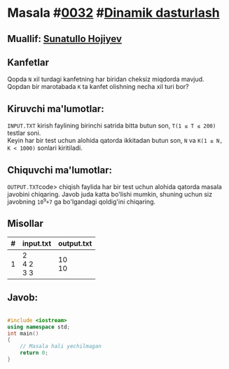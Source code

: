 <h1>Masala #<a href="https://robocontest.uz/tasks/0032">0032</a> #<a href="https://robocontest.uz/tasks?category=3">Dinamik dasturlash</a></h1>
<h2> Muallif: <a href="https://robocontest.uz/profile/sunnat">Sunatullo Hojiyev</a></h2>
<h2>Kanfetlar</h2>
<p>
    Qopda <code>N</code> xil turdagi kanfetning har biridan cheksiz miqdorda mavjud. Qopdan bir marotabada <code>K</code> ta kanfet olishning necha xil turi bor?</p>
<h2>Kiruvchi ma'lumotlar:</h2>
<p>
    <code>INPUT.TXT</code> kirish faylining birinchi satrida bitta butun son, <code>T(1 ≤ T ≤ 200)</code> testlar soni.<br>
    Keyin har bir test uchun alohida qatorda ikkitadan butun son, <code>N</code> va <code>K(1 ≤ N, K < 1000)</code> sonlari kiritiladi.</p>
<h2>Chiquvchi ma'lumotlar:</h2>
<p>
    <code>OUTPUT.TXT</code>code> chiqish faylida har bir test uchun alohida qatorda masala javobini chiqaring. Javob juda katta bo'lishi mumkin, shuning uchun siz javobning <code>10<sup>9</sup>+7</code> ga bo'lgandagi qoldig'ini chiqaring.</p>
<h2>Misollar</h2>
<table>
    <thead>
        <tr>
            <th>#</th>
            <th>input.txt</th>
            <th>output.txt</th>
        </tr>
    </thead>
    <tbody>
        <tr>
            <td>1</td>
            <td>2<br>4 2<br>3 3</td>
            <td>10<br>10</td>
        </tr>
    </tbody>
</table>
<h2>Javob:</h2>

######
```cpp
#include <iostream>
using namespace std;
int main()
{
    // Masala hali yechilmagan
    return 0;
}
```
